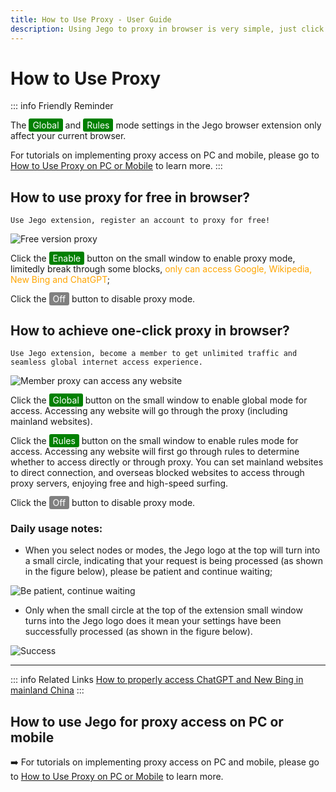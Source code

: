 ```yaml
---
title: How to Use Proxy - User Guide
description: Using Jego to proxy in browser is very simple, just click and you're out!
---
```


# How to Use Proxy

::: info Friendly Reminder

The <span style="background-color:green; color:white; padding:2px 6px; border-radius:3px;">Global</span> and <span style="background-color:green; color:white; padding:2px 6px; border-radius:3px;">Rules</span> mode settings in the Jego browser extension only affect your current browser.

For tutorials on implementing proxy access on PC and mobile, please go to [How to Use Proxy on PC or Mobile](/en/devices/pc-mobile) to learn more.
:::

## How to use proxy for free in browser?

`Use Jego extension, register an account to proxy for free!`

![Free version proxy](/images/image_spaces_2FtaiByLw8cj0IZKJTlaiM_2Fuploads_2FjlY9kf0MMYiw6POXkNyC_2Fimage_2.png)

Click the <span style="background-color:green; color:white; padding:2px 6px; border-radius:3px;">Enable</span> button on the small window to enable proxy mode, limitedly break through some blocks, <span style="color:orange;">only can access Google, Wikipedia, New Bing and ChatGPT</span>;

Click the <span style="background-color:grey; color:white; padding:2px 6px; border-radius:3px;">Off</span> button to disable proxy mode.

## How to achieve one-click proxy in browser?

`Use Jego extension, become a member to get unlimited traffic and seamless global internet access experience.`

![Member proxy can access any website](/images/image_spaces_2FtaiByLw8cj0IZKJTlaiM_2Fuploads_2FfbQg0ayrr74bF0hLZJF3_2Fimage_3.png)

Click the <span style="background-color:green; color:white; padding:2px 6px; border-radius:3px;">Global</span> button on the small window to enable global mode for access. Accessing any website will go through the proxy (including mainland websites).

Click the <span style="background-color:green; color:white; padding:2px 6px; border-radius:3px;">Rules</span> button on the small window to enable rules mode for access. Accessing any website will first go through rules to determine whether to access directly or through proxy. You can set mainland websites to direct connection, and overseas blocked websites to access through proxy servers, enjoying free and high-speed surfing.

Click the <span style="background-color:grey; color:white; padding:2px 6px; border-radius:3px;">Off</span> button to disable proxy mode.

### Daily usage notes:

* When you select nodes or modes, the Jego logo at the top will turn into a small circle, indicating that your request is being processed (as shown in the figure below), please be patient and continue waiting;

![Be patient, continue waiting](/images/image_spaces_2FtaiByLw8cj0IZKJTlaiM_2Fuploads_2FEPZl6HpdHgrDpHRkosCo_2Fimage_1.png)

* Only when the small circle at the top of the extension small window turns into the Jego logo does it mean your settings have been successfully processed (as shown in the figure below).

![Success](/images/image_spaces_2FtaiByLw8cj0IZKJTlaiM_2Fuploads_2FjJaTdcf57Qe8ztpIXKGl_2Fimage_2.png)

---

::: info Related Links
[How to properly access ChatGPT and New Bing in mainland China](/en/guide/chatgpt-access)
:::

## How to use Jego for proxy access on PC or mobile

➡️ For tutorials on implementing proxy access on PC and mobile, please go to [How to Use Proxy on PC or Mobile](/en/devices/pc-mobile) to learn more. 